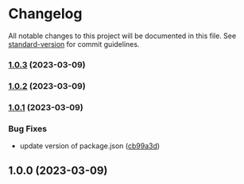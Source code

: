 # Changelog

All notable changes to this project will be documented in this file. See [standard-version](https://github.com/conventional-changelog/standard-version) for commit guidelines.

### [1.0.3](https://github.com/tommychen5110/test/compare/v1.0.2...v1.0.3) (2023-03-09)

### [1.0.2](https://github.com/tommychen5110/test/compare/v1.0.1...v1.0.2) (2023-03-09)

### [1.0.1](https://github.com/tommychen5110/test/compare/v1.0.0...v1.0.1) (2023-03-09)


### Bug Fixes

* update version of package.json ([cb99a3d](https://github.com/tommychen5110/test/commit/cb99a3deffdad16562f45fa239df20b4e19d9c95))

## 1.0.0 (2023-03-09)
